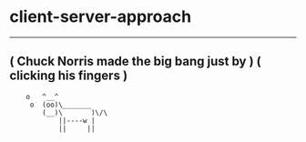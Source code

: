 # client-server-approach
 ________________________________________
( Chuck Norris made the big bang just by )
( clicking his fingers                   )
 ----------------------------------------
        o   ^__^
         o  (oo)\_______
            (__)\       )\/\
                ||----w |
                ||     ||

